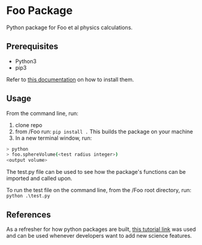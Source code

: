 # Foo Package

Python package for Foo et al physics calculations.

## Prerequisites

- Python3
- pip3

Refer to [this documentation](https://packaging.python.org/en/latest/tutorials/installing-packages/) on how to install them.

## Usage

From the command line, run:

1. clone repo
2. from /Foo run:
  ``` pip install . ```
  This builds the package on your machine
3. In a new terminal window, run:

```bash
> python
> foo.sphereVolume(<test radius integer>)
<output volume>
```

The test.py file can be used to see how the package's functions can be imported and called upon.

To run the test file on the command line, from the /Foo root directory, run:
``` python .\test.py ```

## References

As a refresher for how python packages are built, [this tutorial link](https://www.tutorialspoint.com/python/python_packages.html) was used and can be used whenever developers want to add new science features.
